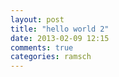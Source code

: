 ```yaml
---
layout: post
title: "hello world 2"
date: 2013-02-09 12:15
comments: true
categories: ramsch
---
```

